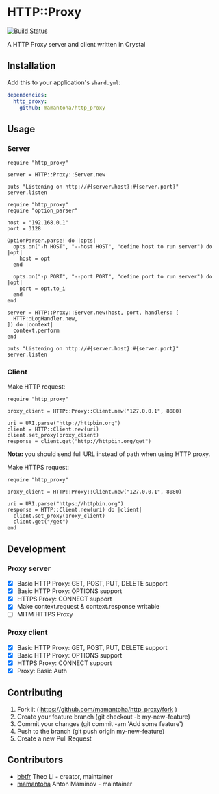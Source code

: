 # HTTP::Proxy

[![Build Status](http://img.shields.io/travis/mamantoha/http_proxy.svg?style=flat)](https://travis-ci.org/mamantoha/http_proxy)

A HTTP Proxy server and client written in Crystal

## Installation

Add this to your application's `shard.yml`:

```yaml
dependencies:
  http_proxy:
    github: mamantoha/http_proxy
```

## Usage

### Server

```crystal
require "http_proxy"

server = HTTP::Proxy::Server.new

puts "Listening on http://#{server.host}:#{server.port}"
server.listen
```

```crystal
require "http_proxy"
require "option_parser"

host = "192.168.0.1"
port = 3128

OptionParser.parse! do |opts|
  opts.on("-h HOST", "--host HOST", "define host to run server") do |opt|
    host = opt
  end

  opts.on("-p PORT", "--port PORT", "define port to run server") do |opt|
    port = opt.to_i
  end
end

server = HTTP::Proxy::Server.new(host, port, handlers: [
  HTTP::LogHandler.new,
]) do |context|
  context.perform
end

puts "Listening on http://#{server.host}:#{server.port}"
server.listen
```

### Client

Make HTTP request:

```crystal
require "http_proxy"

proxy_client = HTTP::Proxy::Client.new("127.0.0.1", 8080)

uri = URI.parse("http://httpbin.org")
client = HTTP::Client.new(uri)
client.set_proxy(proxy_client)
response = client.get("http://httpbin.org/get")
```

**Note:** you should send full URL instead of path when using HTTP proxy.

Make HTTPS request:

```crystal
require "http_proxy"

proxy_client = HTTP::Proxy::Client.new("127.0.0.1", 8080)

uri = URI.parse("https://httpbin.org")
response = HTTP::Client.new(uri) do |client|
  client.set_proxy(proxy_client)
  client.get("/get")
end
```

## Development

### Proxy server

* [x] Basic HTTP Proxy: GET, POST, PUT, DELETE support
* [x] Basic HTTP Proxy: OPTIONS support
* [x] HTTPS Proxy: CONNECT support
* [x] Make context.request & context.response writable
* [ ] MITM HTTPS Proxy

### Proxy client

* [x] Basic HTTP Proxy: GET, POST, PUT, DELETE support
* [x] Basic HTTP Proxy: OPTIONS support
* [x] HTTPS Proxy: CONNECT support
* [x] Proxy: Basic Auth

## Contributing

1. Fork it ( https://github.com/mamantoha/http_proxy/fork )
2. Create your feature branch (git checkout -b my-new-feature)
3. Commit your changes (git commit -am 'Add some feature')
4. Push to the branch (git push origin my-new-feature)
5. Create a new Pull Request

## Contributors

- [bbtfr](https://github.com/bbtfr) Theo Li - creator, maintainer
- [mamantoha](https://github.com/mamantoha) Anton Maminov - maintainer
